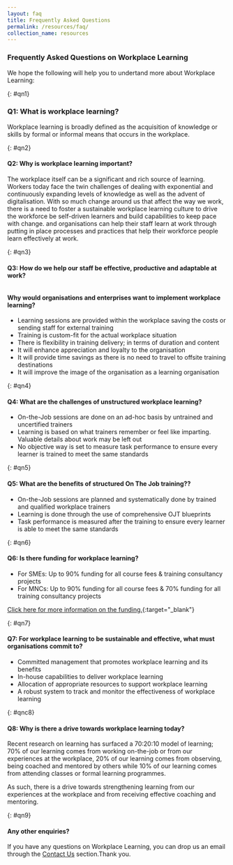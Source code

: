 ```yaml
---
layout: faq
title: Frequently Asked Questions
permalink: /resources/faq/
collection_name: resources
---
```


<!-- COMMENT: This page uses customised 'faq' layout to organise the content below. Go to "_layouts->faq.html" if you need to edit the layout for this page, or change the layout to 'leftnav-page-content' in the header code snippet above to switch to a standard page layout -->

<!-- NOTE: Each Q&A must be preceded with a '{: #qn{Number}}' (e.g. {: #qn1}) as a unique identifier -->

<!-- COMMENT: The {:target="_blank"} syntax at the end of the Markdown webpage URL is used to open the URL in a new window tab -->


### Frequently Asked Questions on Workplace Learning

We hope the following will help you to undertand more about Workplace Learning:

{: #qn1}
### Q1: What is workplace learning?
Workplace learning is broadly defined as the acquisition of knowledge or skills by formal or informal means that occurs in the workplace.


{: #qn2}
#### Q2: Why is workplace learning important? 
The workplace itself can be a significant and rich source of learning. Workers today face the twin challenges of dealing with exponential and continuously expanding levels of knowledge as well as the advent of digitalisation. With so much change around us that affect the way we work, there is a need to foster a sustainable workplace learning culture to drive the workforce be self-driven learners and build capabilities to keep pace with change. and organisations can help their staff learn at work through putting in place processes and practices that help their workforce people learn effectively at work. 


{: #qn3}
#### Q3: How do we help our staff be effective, productive and adaptable at work? <br> <br> <br> Why would organisations and enterprises want to implement workplace learning?

- Learning sessions are provided within the workplace saving the costs or sending staff for external training
- Training is custom-fit for the actual workplace situation
- There is flexibility in training delivery; in terms of duration and content
- It will enhance appreciation and loyalty to the organisation
- It will provide time savings as there is no need to travel to offsite training destinations
- It will improve the image of the organisation as a learning organisation 


{: #qn4}
#### Q4: What are the challenges of unstructured workplace learning?
- On-the-Job sessions are done on an ad-hoc basis by untrained and uncertified trainers
- Learning is based on what trainers remember or feel like imparting. Valuable details about work may be left out
- No objective way is set to measure task performance to ensure every learner is trained to meet the same standards


{: #qn5}
#### Q5: What are the benefits of structured On The Job training??
- On-the-Job sessions are planned and systematically done by trained and qualified workplace trainers
- Learning is done through the use of comprehensive OJT blueprints 
- Task performance is measured after the training to ensure every learner is able to meet the same standards


{: #qn6}
#### Q6: Is there funding for workplace learning?
- For SMEs: Up to 90% funding for all course fees &
training consultancy projects
- For MNCs: Up to 90% funding for all course fees &
70% funding for all training consultancy projects

[Click here for more information on the funding.](https://nyp-wpl-staging.netlify.com/workplace-learning/available-funding/){:target="_blank"}


{: #qn7}
#### Q7: For workplace learning to be sustainable and effective, what must organisations commit to?
- Committed management that promotes workplace learning and its benefits 
- In-house capabilities to deliver workplace learning 
- Allocation of appropriate resources to support workplace learning 
- A robust system to track and monitor the effectiveness of workplace learning 


{: #qnc8}
#### Q8: Why is there a drive towards workplace learning today?
Recent research on learning has surfaced a 70:20:10 model of learning; 70% of our learning comes from working on-the-job or from our experiences at the workplace, 20% of our learning comes from observing, being coached and mentored by others while 10% of our learning comes from attending classes or formal learning programmes. 

As such, there is a drive towards strengthening learning from our experiences at the workplace and from receiving effective coaching and mentoring. 


{: #qn9}
#### Any other enquiries?
If you have any questions on Workplace Learning, you can drop us an email through the [Contact Us](/contact-us) section.Thank you.
